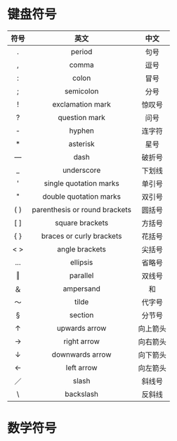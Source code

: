 # 键盘符号

| 符号 |             英文              |   中文   |
| :--: | :---------------------------: | :------: |
|  .   |            period             |   句号   |
|  ,   |             comma             |   逗号   |
|  :   |             colon             |   冒号   |
|  ;   |           semicolon           |   分号   |
|  !   |       exclamation mark        |  惊叹号  |
|  ?   |         question mark         |   问号   |
|  -   |            hyphen             |  连字符  |
|  \*  |           asterisk            |   星号   |
|  —   |             dash              |  破折号  |
|  \_  |          underscore           |  下划线  |
|  '   |    single quotation marks     |  单引号  |
|  "   |    double quotation marks     |  双引号  |
| ( )  | parenthesis or round brackets |  圆括号  |
| [ ]  |        square brackets        |  方括号  |
| { }  |   braces or curly brackets    |  花括号  |
| < >  |        angle brackets         |  尖括号  |
| ...  |           ellipsis            |  省略号  |
|  ‖   |           parallel            |  双线号  |
|  ＆  |           ampersand           |    和    |
|  ～  |             tilde             |  代字号  |
|  §   |            section            |  分节号  |
|  ↑   |         upwards arrow         | 向上箭头 |
|  →   |          right arrow          | 向右箭头 |
|  ↓   |        downwards arrow        | 向下箭头 |
|  ←   |          left arrow           | 向左箭头 |
|  ／  |             slash             |  斜线号  |
|  \   |           backslash           |  反斜线  |

# 数学符号
